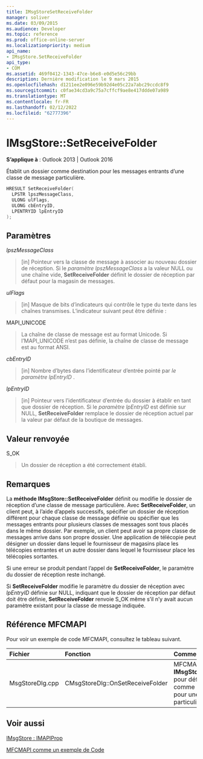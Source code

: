 ```yaml
---
title: IMsgStoreSetReceiveFolder
manager: soliver
ms.date: 03/09/2015
ms.audience: Developer
ms.topic: reference
ms.prod: office-online-server
ms.localizationpriority: medium
api_name:
- IMsgStore.SetReceiveFolder
api_type:
- COM
ms.assetid: 469f0412-1343-47ce-b6e8-e0d5e56c29bb
description: Dernière modification le 9 mars 2015
ms.openlocfilehash: d1211ee2e096e59b92d4e05c22a7abc29ccdc8f9
ms.sourcegitcommit: c0fae34cd3a9c75a7cffcf9ae8e417ddde07a989
ms.translationtype: MT
ms.contentlocale: fr-FR
ms.lasthandoff: 02/12/2022
ms.locfileid: "62777396"
---
```

# <a name="imsgstoresetreceivefolder"></a>IMsgStore::SetReceiveFolder

  
  
**S’applique à** : Outlook 2013 | Outlook 2016 
  
Établit un dossier comme destination pour les messages entrants d’une classe de message particulière.
  
```cpp
HRESULT SetReceiveFolder(
  LPSTR lpszMessageClass,
  ULONG ulFlags,
  ULONG cbEntryID,
  LPENTRYID lpEntryID
);
```

## <a name="parameters"></a>Paramètres

 _lpszMessageClass_
  
> [in] Pointeur vers la classe de message à associer au nouveau dossier de réception. Si le  _paramètre lpszMessageClass_ a la valeur NULL ou une chaîne vide, **SetReceiveFolder** définit le dossier de réception par défaut pour la magasin de messages. 
    
 _ulFlags_
  
> [in] Masque de bits d’indicateurs qui contrôle le type du texte dans les chaînes transmises. L’indicateur suivant peut être définie :
    
MAPI_UNICODE 
  
> La chaîne de classe de message est au format Unicode. Si l’MAPI_UNICODE n’est pas définie, la chaîne de classe de message est au format ANSI.
    
 _cbEntryID_
  
> [in] Nombre d’bytes dans l’identificateur d’entrée pointé par  _le paramètre lpEntryID_ . 
    
 _lpEntryID_
  
> [in] Pointeur vers l’identificateur d’entrée du dossier à établir en tant que dossier de réception. Si le  _paramètre lpEntryID_ est définie sur NULL, **SetReceiveFolder** remplace le dossier de réception actuel par la valeur par défaut de la boutique de messages. 
    
## <a name="return-value"></a>Valeur renvoyée

S_OK 
  
> Un dossier de réception a été correctement établi.
    
## <a name="remarks"></a>Remarques

La **méthode IMsgStore::SetReceiveFolder** définit ou modifie le dossier de réception d’une classe de message particulière. Avec **SetReceiveFolder**, un client peut, à l’aide d’appels successifs, spécifier un dossier de réception différent pour chaque classe de message définie ou spécifier que les messages entrants pour plusieurs classes de messages sont tous placés dans le même dossier. Par exemple, un client peut avoir sa propre classe de messages arrive dans son propre dossier. Une application de télécopie peut désigner un dossier dans lequel le fournisseur de magasins place les télécopies entrantes et un autre dossier dans lequel le fournisseur place les télécopies sortantes.
  
Si une erreur se produit pendant l’appel de **SetReceiveFolder**, le paramètre du dossier de réception reste inchangé. 
  
Si **SetReceiveFolder** modifie le paramètre du dossier de réception avec  _lpEntryID_ définie sur NULL, indiquant que le dossier de réception par défaut doit être définie, **SetReceiveFolder** renvoie S_OK même s’il n’y avait aucun paramètre existant pour la classe de message indiquée. 
  
## <a name="mfcmapi-reference"></a>Référence MFCMAPI

Pour voir un exemple de code MFCMAPI, consultez le tableau suivant.
  
|**Fichier**|**Fonction**|**Commentaire**|
|:-----|:-----|:-----|
|MsgStoreDlg.cpp  <br/> |CMsgStoreDlg::OnSetReceiveFolder  <br/> |MFCMAPI utilise la méthode **IMsgStore::SetReceiveFolder** pour définir un dossier comme dossier de réception pour une classe de message particulière. |
   
## <a name="see-also"></a>Voir aussi



[IMsgStore : IMAPIProp](imsgstoreimapiprop.md)


[MFCMAPI comme un exemple de Code](mfcmapi-as-a-code-sample.md)

